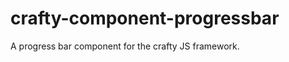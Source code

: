 crafty-component-progressbar
============================

A progress bar component for the crafty JS framework.